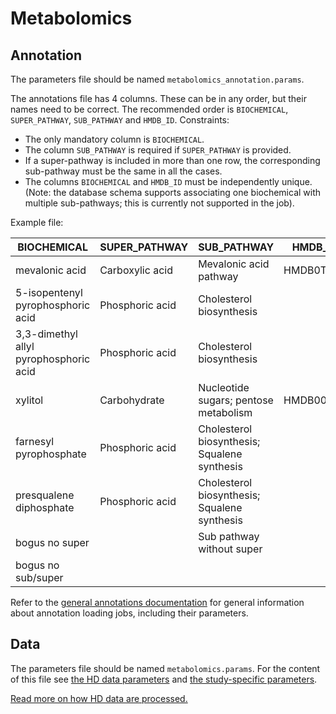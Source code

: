 Metabolomics
============

Annotation
----------

The parameters file should be named `metabolomics_annotation.params`.

The annotations file has 4 columns. These can be in any order, but their names
need to be correct. The recommended order is `BIOCHEMICAL`, `SUPER_PATHWAY`,
`SUB_PATHWAY` and `HMDB_ID`. Constraints:

- The only mandatory column is `BIOCHEMICAL`.
- The column `SUB_PATHWAY` is required if `SUPER_PATHWAY` is provided.
- If a super-pathway is included in more than one row, the corresponding
  sub-pathway must be the same in all the cases.
- The columns `BIOCHEMICAL` and `HMDB_ID` must be independently unique. (Note:
  the database schema supports associating one biochemical with multiple
  sub-pathways; this is currently not supported in the job).

Example file:

| BIOCHEMICAL                            | SUPER\_PATHWAY  | SUB\_PATHWAY                                 | HMDB\_ID  |
|----------------------------------------|-----------------|----------------------------------------------|-----------|
| mevalonic acid                         | Carboxylic acid | Mevalonic acid pathway                       | HMDB0TEST |
| 5-isopentenyl pyrophosphoric acid      | Phosphoric acid | Cholesterol biosynthesis                     |           |
| 3,3-dimethyl allyl pyrophosphoric acid | Phosphoric acid | Cholesterol biosynthesis                     |           |
| xylitol                                | Carbohydrate    | Nucleotide sugars; pentose metabolism        | HMDB00568 |
| farnesyl pyrophosphate                 | Phosphoric acid | Cholesterol biosynthesis; Squalene synthesis |           |
| presqualene diphosphate                | Phosphoric acid | Cholesterol biosynthesis; Squalene synthesis |           |
| bogus no super                         |                 | Sub pathway without super                    |           |
| bogus no sub/super                     |                 |                                              |           |

Refer to the [general annotations documentation](annotations.md) for general
information about annotation loading jobs, including their parameters.

Data
----

The parameters file should be named `metabolomics.params`.
For the content of this file see [the HD data parameters](hd-params.md) and [the study-specific parameters](study-params.md).

[Read more on how HD data are processed.](../hd-data-processing-details.md)

<!-- vim: tw=80 et ft=markdown spell:
-->
